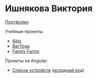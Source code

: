# Ишнякова Виктория
[Портфолио](https://ishnyakova-victoria.github.io/portfolio/)

Учебные проекты:
- [Alps](https://ishnyakova-victoria.github.io/Alps/)
- [BerYoga](https://ishnyakova-victoria.github.io/BerYoga/)
- [Family Farms](https://ishnyakova-victoria.github.io/Family%20Farms/)

Проекты на Angular:
- [Список устройств](https://ishnyakova-victoria.github.io/metering-devices/) ([исходный код](https://github.com/ishnyakova-victoria/metering-devices))
